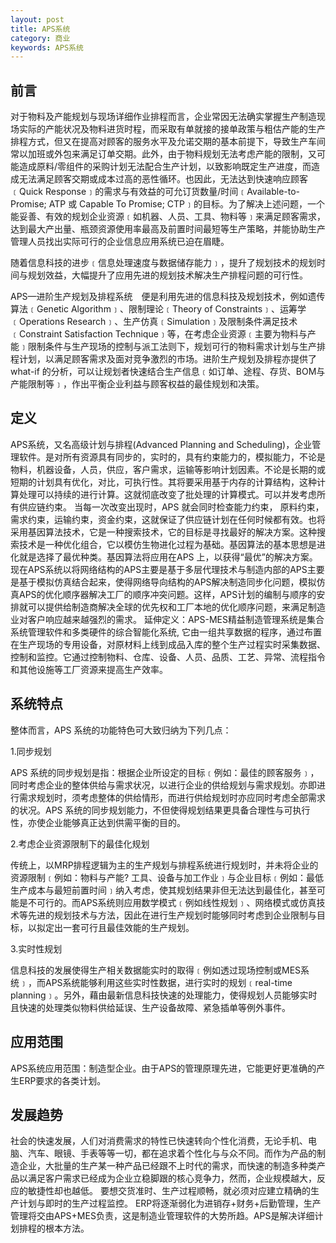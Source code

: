 ```yaml
---
layout: post
title: APS系统
category: 商业
keywords: APS系统
---
```



## 前言
对于物料及产能规划与现场详细作业排程而言，企业常因无法确实掌握生产制造现场实际的产能状况及物料进货时程，而采取有单就接的接单政策与粗估产能的生产排程方式，但又在提高对顾客的服务水平及允诺交期的基本前提下，导致生产车间常以加班或外包来满足订单交期。此外，由于物料规划无法考虑产能的限制，又可能造成原料/零组件的采购计划无法配合生产计划，以致影响既定生产进度，而造成无法满足顾客交期或成本过高的恶性循环。也因此，无法达到快速响应顾客﹝Quick Response﹞的需求与有效益的可允订货数量/时间﹝Available-to-Promise; ATP 或 Capable To Promise; CTP﹞的目标。为了解决上述问题，一个能妥善、有效的规划企业资源﹝如机器、人员、工具、物料等﹞来满足顾客需求，达到最大产出量、瓶颈资源使用率最高及前置时间最短等生产策略，并能协助生产管理人员找出实际可行的企业信息应用系统已迫在眉睫。

随着信息科技的进步﹝信息处理速度与数据储存能力﹞，提升了规划技术的规划时间与规划效益，大幅提升了应用先进的规划技术解决生产排程问题的可行性。

APS—进阶生产规划及排程系统　便是利用先进的信息科技及规划技术，例如遗传算法﹝Genetic Algorithm﹞、限制理论﹝Theory of Constraints﹞、运筹学 ﹝Operations Research﹞、生产仿真﹝Simulation﹞及限制条件满足技术﹝Constraint Satisfaction Technique﹞等，在考虑企业资源﹝主要为物料与产能﹞限制条件与生产现场的控制与派工法则下，规划可行的物料需求计划与生产排程计划，以满足顾客需求及面对竞争激烈的市场。进阶生产规划及排程亦提供了what-if 的分析，可以让规划者快速结合生产信息﹝如订单、途程、存货、BOM与产能限制等﹞，作出平衡企业利益与顾客权益的最佳规划和决策。

## 定义
APS系统，又名高级计划与排程(Advanced Planning and Scheduling)，企业管理软件。是对所有资源具有同步的，实时的，具有约束能力的，模拟能力，不论是物料，机器设备，人员，供应，客户需求，运输等影响计划因素。不论是长期的或短期的计划具有优化，对比，可执行性。其将要采用基于内存的计算结构，这种计算处理可以持续的进行计算。这就彻底改变了批处理的计算模式。可以并发考虑所有供应链约束。 当每一次改变出现时，APS 就会同时检查能力约束， 原料约束，需求约束，运输约束，资金约束，这就保证了供应链计划在任何时候都有效。也将采用基因算法技术，它是一种搜索技术，它的目标是寻找最好的解决方案。这种搜索技术是一种优化组合，它以模仿生物进化过程为基础。基因算法的基本思想是进化就是选择了最优种类。基因算法将应用在APS 上，以获得“最优”的解决方案。现在APS系统以将网络结构的APS主要是基于多层代理技术与制造内部的APS主要是基于模拟仿真结合起来，使得网络导向结构的APS解决制造同步化问题，模拟仿真APS的优化顺序器解决工厂的顺序冲突问题。这样，APS计划的编制与顺序的安排就可以提供给制造商解决全球的优先权和工厂本地的优化顺序问题，来满足制造业对客户响应越来越强烈的需求。
延伸定义：APS-MES精益制造管理系统是集合系统管理软件和多类硬件的综合智能化系统, 它由一组共享数据的程序，通过布置在生产现场的专用设备，对原材料上线到成品入库的整个生产过程实时采集数据、控制和监控。它通过控制物料、仓库、设备、人员、品质、工艺、异常、流程指令和其他设施等工厂资源来提高生产效率。

## 系统特点
整体而言，APS 系统的功能特色可大致归纳为下列几点：

1.同步规划

APS 系统的同步规划是指：根据企业所设定的目标﹝例如：最佳的顾客服务﹞，同时考虑企业的整体供给与需求状况，以进行企业的供给规划与需求规划。亦即进行需求规划时，须考虑整体的供给情形，而进行供给规划时亦应同时考虑全部需求的状况。APS 系统的同步规划能力，不但使得规划结果更具备合理性与可执行性，亦使企业能够真正达到供需平衡的目的。

2.考虑企业资源限制下的最佳化规划

传统上，以MRP排程逻辑为主的生产规划与排程系统进行规划时，并未将企业的资源限制﹝例如：物料与产能? 工具、设备与加工作业﹞与企业目标﹝例如：最低生产成本与最短前置时间﹞纳入考虑，使其规划结果非但无法达到最佳化，甚至可能是不可行的。而APS系统则应用数学模式﹝例如线性规划﹞、网络模式或仿真技术等先进的规划技术与方法，因此在进行生产规划时能够同时考虑到企业限制与目标，以拟定出一套可行且最佳效能的生产规划。

3.实时性规划

信息科技的发展使得生产相关数据能实时的取得﹝例如透过现场控制或MES系统﹞，而APS系统能够利用这些实时性数据，进行实时的规划﹝real-time planning﹞。另外，藉由最新信息科技快速的处理能力，使得规划人员能够实时且快速的处理类似物料供给延误、生产设备故障、紧急插单等例外事件。

## 应用范围
APS系统应用范围：制造型企业。由于APS的管理原理先进，它能更好更准确的产生ERP要求的各类计划。
## 发展趋势
社会的快速发展，人们对消费需求的特性已快速转向个性化消费，无论手机、电脑、汽车、眼镜、手表等等一切，都在追求着个性化与与众不同。而作为产品的制造企业，大批量的生产某一种产品已经跟不上时代的需求，而快速的制造多种类产品以满足客户需求已经成为企业立稳脚跟的核心竞争力，然而，企业规模越大，反应的敏捷性却也越低。
要想交货准时、生产过程顺畅，就必须对应建立精确的生产计划与即时的生产过程监控。 ERP将逐渐弱化为进销存+财务+后勤管理，生产管理将交由APS+MES负责，这是制造业管理软件的大势所趋。APS是解决详细计划排程的根本方法。